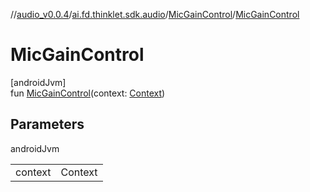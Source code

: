 //[audio_v0.0.4](../../../index.md)/[ai.fd.thinklet.sdk.audio](../index.md)/[MicGainControl](index.md)/[MicGainControl](-mic-gain-control.md)

# MicGainControl

[androidJvm]\
fun [MicGainControl](-mic-gain-control.md)(context: [Context](https://developer.android.com/reference/kotlin/android/content/Context.html))

## Parameters

androidJvm

| | |
|---|---|
| context | Context |
